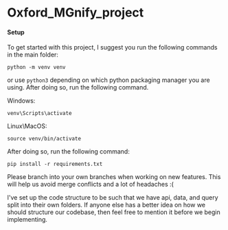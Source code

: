 # Oxford_MGnify_project

#### Setup
To get started with this project, I suggest you run the following commands in the main folder:

```
python -m venv venv
```

or use `python3` depending on which python packaging manager you are using. After doing so, run the following command. 

Windows:
```
venv\Scripts\activate
```
Linux\MacOS:
```
source venv/bin/activate
```

After doing so, run the following command:
```
pip install -r requirements.txt
```

Please branch into your own branches when working on new features. This will help us avoid merge conflicts and a lot of headaches :(

I've set up the code structure to be such that we have api, data, and query split into their own folders. If anyone else has a better idea on how we should structure our codebase, then feel free to mention it before we begin implementing.
